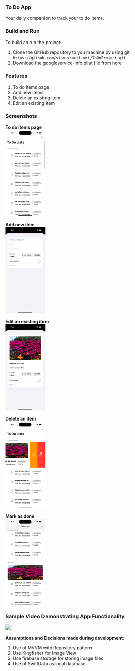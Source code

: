 ### To Do App
Your daily companion to track your to do items. 

### Build and Run
To build an run the project: 
1. Clone the GitHub repository to you machine by using git
`https://github.com/siam-sharif-ami/ToDoProject.git`
2. Download the googleservice-info.plist file from [here](https://drive.google.com/file/d/1N8C95NxAvdexHnDOcuWkxrfyARc_RkWx/view?usp=sharing)

### Features
1. To do Items page
2. Add new items
3. Delete an existing item
4. Edit an existing item



### Screenshots 
**To do items page**\
<img src = "images/Home.png" width = 25%>

**Add new item**\
<img src = "images/Create.png" width = 25%>

**Edit an existing item**\
<img src = "images/Edit_item.png" width = 25%>

**Delete an item**\
<img src = "images/delete.png" width = 25%>

**Mark as done**\
<img src= "images/completed.png" width = 25%>

### Sample Video Demonstrating App Functionality
<img src= "images/AppDemo.gif" width = 25%>

**Assumptions and Decisions made during development:**
1. Use of MVVM with Repository pattern
2. Use Kingfisher for Image View
3. Use firebase storage for storing image files
4. Use of SwiftData as local database

